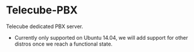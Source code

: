# Telecube-PBX

Telecube dedicated PBX server.

- Currently only supported on Ubuntu 14.04, we will add support for other distros once we reach a functional state.

